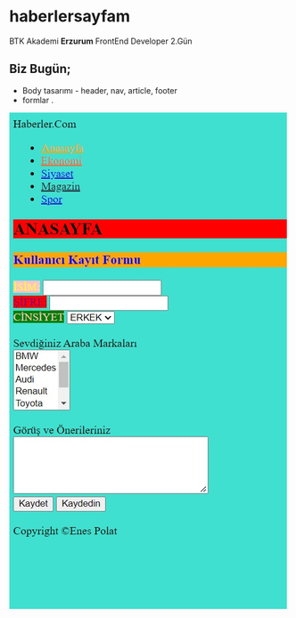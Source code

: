 # haberlersayfam
BTK Akademi **Erzurum** FrontEnd Developer 2.Gün 
## Biz **Bugün**;
* Body tasarımı - header, nav, article, footer
* formlar
.

![](image.jpg)
